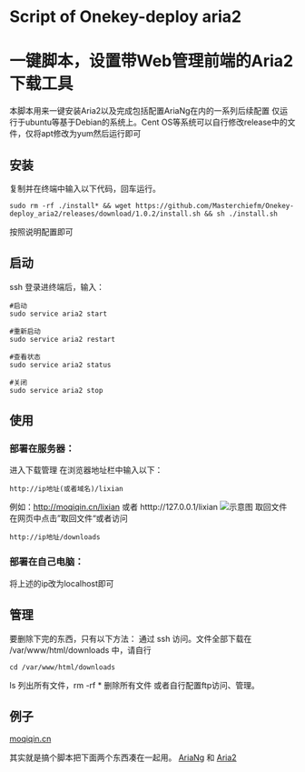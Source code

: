 # Script of Onekey-deploy aria2
# 一键脚本，设置带Web管理前端的Aria2下载工具
本脚本用来一键安装Aria2以及完成包括配置AriaNg在内的一系列后续配置
仅运行于ubuntu等基于Debian的系统上。Cent OS等系统可以自行修改release中的文件，仅将apt修改为yum然后运行即可
## 安装
复制并在终端中输入以下代码，回车运行。
```
sudo rm -rf ./install* && wget https://github.com/Masterchiefm/Onekey-deploy_aria2/releases/download/1.0.2/install.sh && sh ./install.sh
```
按照说明配置即可

## 启动
ssh 登录进终端后，输入：
```
#启动
sudo service aria2 start

#重新启动
sudo service aria2 restart

#查看状态
sudo service aria2 status

#关闭
sudo service aria2 stop
```

## 使用
### 部署在服务器：
进入下载管理
在浏览器地址栏中输入以下：
```
http://ip地址(或者域名)/lixian 
```
例如：http://moqiqin.cn/lixian 或者 htttp://127.0.0.1/lixian
![示意图](https://moqiqin.cn/wp-content/uploads/2019/02/ariang.png)
取回文件
在网页中点击”取回文件“或者访问
```
http://ip地址/downloads 
```
### 部署在自己电脑：
将上述的ip改为localhost即可

## 管理
要删除下完的东西，只有以下方法：
通过 ssh 访问。文件全部下载在 /var/www/html/downloads 中，请自行
```
cd /var/www/html/downloads
```
ls 列出所有文件，rm -rf * 删除所有文件
或者自行配置ftp访问、管理。


## 例子
[moqiqin.cn](http://moqiqin.cn/lixian)

其实就是搞个脚本把下面两个东西凑在一起用。
[AriaNg](https://github.com/mayswind/AriaNg) 和 [Aria2](https://github.com/aria2/aria2)


